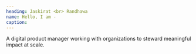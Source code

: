 ```yaml
---
heading: Jaskirat <br> Randhawa
name: Hello, I am - 
caption: 
---
```


A digital product manager working with organizations to steward meaningful impact at scale.
